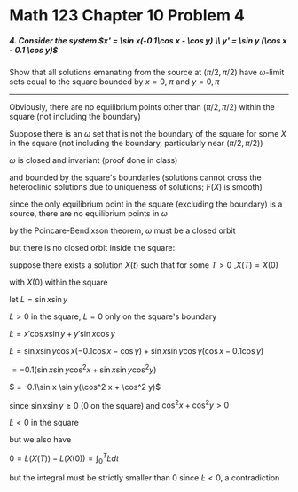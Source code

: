 # Math 123 Chapter 10 Problem 4

##### 4. Consider the system $x' = \sin x(-0.1\cos x - \cos y) \\ y' = \sin y (\cos x - 0.1 \cos y)$ 

Show that all solutions emanating from the source at $(\pi/2, \pi/2)$ have $\omega$-limit sets equal to the square bounded by $x = 0$, $\pi$ and $y = 0, \pi​$ 

---

Obviously, there are no equilibrium points other than $(\pi/2, \pi/2)$ within the square (not including the boundary)

Suppose there is an $\omega$ set that is not the boundary of the square for some $X$ in the square (not including the boundary, particularly near $(\pi/2, \pi/2)$)

$\omega$ is closed and invariant (proof done in class)

and bounded by the square's boundaries (solutions cannot cross the heteroclinic solutions due to uniqueness of solutions; $F(X)$ is smooth)

since the only equilibrium point in the square (excluding the boundary) is a source, there are no equilibrium points in $\omega$ 

by the Poincare-Bendixson theorem, $\omega$ must be a closed orbit

but there is no closed orbit inside the square:

suppose there exists a solution $X(t)$ such that for some $T > 0$ ,$X(T) = X(0)$

with $X(0)$ within the square

let $L = \sin x \sin y$

$L> 0$ in the square, $L = 0$ only on the square's boundary

$\dot L = x'\cos x \sin y + y'\sin x \cos y$

$\dot L = \sin x \sin y \cos x(-0.1 \cos x - \cos y ) + \sin x \sin y \cos y (\cos x - 0.1 \cos y)$

$= -0.1(\sin x \sin y \cos^2 x + \sin x \sin y \cos^2 y)$

$ = -0.1\sin x \sin y(\cos^2 x + \cos^2 y)$

since $\sin x \sin y \geq 0$ (0 on the square) and $\cos^2 x + \cos^2 y > 0$

$\dot L < 0$ in the square

but we also have

$0 = L(X(T)) - L(X(0)) = \int_0^T \dot L dt$

but the integral must be strictly smaller than $0$ since $\dot L < 0​$, a contradiction

